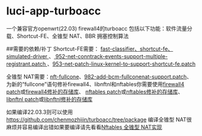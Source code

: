 # luci-app-turboacc
一个兼容官方openwrt(22.03) firewall4的turboacc
包括以下功能：软件流量分载、Shortcut-FE、全锥型 NAT、BBR 拥塞控制算法


##需要的依赖/䃼丁
Shortcut-FE需要：
[ fast-classifier、shortcut-fe、simulated-driver ](https://github.com/coolsnowwolf/lede/tree/master/package/lean/shortcut-fe)、[ 952-net-conntrack-events-support-multiple-registrant.patch ](https://github.com/coolsnowwolf/lede/blob/master/target/linux/generic/hack-5.10/952-net-conntrack-events-support-multiple-registrant.patch)、[953-net-patch-linux-kernel-to-support-shortcut-fe.patch](https://github.com/coolsnowwolf/lede/blob/master/target/linux/generic/hack-5.10/953-net-patch-linux-kernel-to-support-shortcut-fe.patch)

全锥型 NAT需要：[nft-fullcone](https://github.com/fullcone-nat-nftables/nft-fullcone)、[982-add-bcm-fullconenat-support.patch](https://github.com/coolsnowwolf/lede/blob/master/target/linux/generic/hack-5.10/982-add-bcm-fullconenat-support.patch)、为新的“fullcone”语句修补firewall4、libnftnl和nftables你需要使用[firewall4 patch](https://github.com/wongsyrone/lede-1/blob/master/package/network/config/firewall4/patches/999-01-firewall4-add-fullcone-support.patch)或[firewall4修补的存储库](https://github.com/wongsyrone/openwrt-firewall4-with-fullcone)、
[nftables patch](https://github.com/wongsyrone/lede-1/blob/master/package/network/utils/nftables/patches/999-01-nftables-add-fullcone-expression-support.patch)或[nftables修补的存储库](https://github.com/wongsyrone/nftables-1.0.2-with-fullcone)、
[libnftnl patch](https://github.com/wongsyrone/lede-1/blob/master/package/libs/libnftnl/patches/999-01-libnftnl-add-fullcone-expression-support.patch)或[libnftnl修补的存储库](https://github.com/wongsyrone/libnftnl-1.2.1-with-fullcone)

如果编译22.03.3则可以使用 https://github.com/chenmozhijin/turboacc/tree/package
编译全锥型 NAT很麻烦并容易编译出错如果要编译请先看看[Nftables 全锥型 NAT实现](https://github.com/Chion82/netfilter-full-cone-nat/issues/42)
